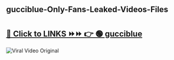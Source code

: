 
 ## gucciblue-Only-Fans-Leaked-Videos-Files

# <h2><a href="https://mediaupload.pro?gucciblue">🔗 Click to LINKS ⏩⏩ 👉 🟢 gucciblue </a></h2>

<a href="https://mediaupload.pro?gucciblue" rel="nofollow" data-target="animated-image.originalLink"><img src="https://i.ibb.co.com/xMMVF88/686577567.gif" alt="Viral Video Original" style="max-width: 100%; display: inline-block;" data-target="animated-image.originalImage"></a>